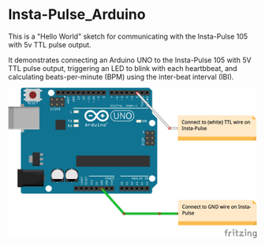 # Insta-Pulse_Arduino
This is a "Hello World" sketch for communicating with the Insta-Pulse 105 with 5v TTL pulse output.

It demonstrates connecting an Arduino UNO to the Insta-Pulse 105 with 5V TTL pulse output, triggering an LED to blink with each heartbbeat, and calculating beats-per-minute (BPM) using the inter-beat interval (IBI).

![Fritzing diagram connecting GND wire to GND and TTL wire to digital pin 2](Insta-Pulse_Arduino_bb.png?raw=true "Insta-Pulse_Arduino basic circuit")
